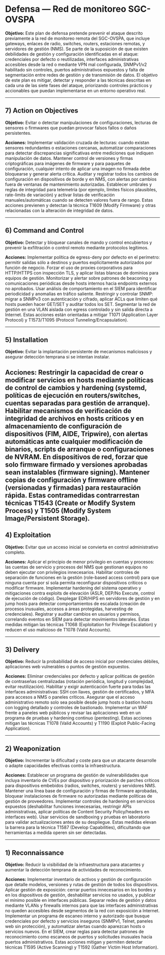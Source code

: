 # Defensa — Red de monitoreo SGC-OVSPA

**Objetivo:** Este plan de defensa pretende prevenir el ataque descrito previamente a la red de monitoreo remota del SGC-OVSPA, que incluye gateways, enlaces de radio, switches, routers, estaciones remotas, y servidores de gestión (NMS). Se parte de la suposición de que existen debilidades de gestión y configuración identificadas en el ataque: credenciales por defecto o reutilizadas, interfaces administrativas accesibles desde la red o mediante VPN mal configurada, SNMPv1/v2 habilitado sin controles, puertos administrativos expuestos y falta de segmentación entre redes de gestión y de transmisión de datos. El objetivo de este plan es mitigar, detectar y responder a las técnicas descritas en cada una de las siete fases del ataque, priorizando controles prácticos y accionables que puedan implementarse en un entorno operativo real.

---

## 7) Action on Objectives

**Objetivo:** Evitar o detectar manipulaciones de configuraciones, lecturas de sensores o firmwares que puedan provocar falsos fallos o daños persistentes.

**Acciones:** Implementar validación cruzada de lecturas: cuando existan sensores redundantes o estaciones cercanas, automatizar comparaciones para detectar discrepancias significativas entre mediciones que indiquen manipulación de datos. Mantener control de versiones y firmas criptográficas para imágenes de firmware y para paquetes de configuración, cualquier intento de aplicar una imagen no firmada debe bloquearse y generar alerta crítica. Auditar y registrar todos los cambios de configuración en dispositivos de borde y en NMS, con alertas por cambios fuera de ventanas de mantenimiento autorizadas. Establecer umbrales y reglas de integridad para telemetría (por ejemplo, límites físicos plausibles, rate-limits de variación) y activar listas de verificación manuales/automáticas cuando se detecten valores fuera de rango. Estas acciones previenen y detectan la técnica T1609 (Modify Firmware) y otras relacionadas con la alteración de integridad de datos.

---

## 6) Command and Control

**Objetivo:** Detectar y bloquear canales de mando y control encubiertos y prevenir la exfiltración o control remoto mediante protocolos legítimos.

**Acciones:** Implementar política de egress-deny por defecto en el perímetro: permitir salidas sólo a destinos y puertos explícitamente autorizados por función de negocio. Forzar el uso de proxies corporativos para HTTP/HTTPS con inspección TLS, y aplicar listas blancas de dominios para equipos de gestión. Monitorizar y alertar sobre patrones de beaconing y comunicaciones periódicas desde hosts internos hacia endpoints externos no aprobados. Usar análisis de comportamiento en el SIEM para identificar periodicidad y anomalías en tráfico saliente. Restringir y controlar SNMP: migrar a SNMPv3 con autenticación y cifrado, aplicar ACLs que limiten qué hosts pueden hacer GET/SET y auditar todos los SET. Segmentar la red de gestión en una VLAN aislada con egress controlado y sin salida directa a Internet. Estas acciones están orientadas a mitigar T1071 (Application Layer Protocol) y T1573/T1095 (Protocol Tunneling/Encapsulation).

---

## 5) Installation 

**Objetivo:** Evitar la implantación persistente de mecanismos maliciosos y asegurar detección temprana si se intentan instalar.

**Acciones:** Restringir la capacidad de crear o modificar servicios en hosts mediante políticas de control de cambios y hardening (systemd, políticas de ejecución en routers/switches, cuentas separadas para gestión de arranque). Habilitar mecanismos de verificación de integridad de archivos en hosts críticos y en almacenamiento de configuración de dispositivos (FIM, AIDE, Tripwire), con alertas automáticas ante cualquier modificación de binarios, scripts de arranque o configuraciones de NVRAM. En dispositivos de red, forzar que solo firmware firmado y versiones aprobadas sean instalables (firmware signing). Mantener copias de configuración y firmware offline (versionadas y firmadas) para restauración rápida. Estas contramedidas contrarrestan técnicas T1543 (Create or Modify System Process) y T1505 (Modify System Image/Persistent Storage).
---

## 4) Exploitation 

**Objetivo:** Evitar que un acceso inicial se convierta en control administrativo completo.

**Acciones:** Aplicar el principio de menor privilegio en cuentas y procesos: las cuentas de servicio y procesos del NMS que gestionan equipos no deben ejecutar con privilegios innecesarios. Habilitar controles de separación de funciones en la gestión (role-based access control) para que ninguna cuenta por sí sola permita reconfigurar dispositivos críticos o modificar firmware. Implementar hardening del sistema operativo y mitigaciones contra exploits de elevación (ASLR, DEP/No Execute, control de ejecución de código). Desplegar EDR/HIPS en servidores de gestión y en jump hosts para detectar comportamientos de escalada (creación de procesos inusuales, accesos a áreas protegidas, harvesting de credenciales). Registrar y auditar cambios en usuarios y permisos, correlando eventos en SIEM para detectar movimientos laterales. Estas medidas mitigan las técnicas T1068 (Exploitation for Privilege Escalation) y reducen el uso malicioso de T1078 (Valid Accounts).

---

## 3) Delivery 

**Objetivo:** Reducir la probabilidad de acceso inicial por credenciales débiles, aplicaciones web vulnerables o puntos de gestión expuestos.

**Acciones:** Eliminar credenciales por defecto y aplicar políticas de gestión de contraseñas centralizadas (rotación periódica, longitud y complejidad, evitar reutilización). Habilitar y exigir autenticación fuerte para todas las interfaces administrativas: SSH con llaves, gestión de certificados, y MFA para accesos a NMS o paneles críticos. Asegurar que el acceso administrativo remoto solo sea posible desde jump hosts o bastion hosts con logging detallado y controles de bastionado. Implementar un WAF frente a paneles web públicos y revisar las aplicaciones web en un programa de pruebas y hardening continuo (pentesting). Estas acciones mitigan las técnicas T1078 (Valid Accounts) y T1190 (Exploit Public-Facing Application).


---

## 2) Weaponization 

**Objetivo:** Incrementar la dificultad y coste para que un atacante desarrolle o adapte capacidades efectivas contra la infraestructura.

**Acciones:** Establecer un programa de gestión de vulnerabilidades que incluya inventario de CVEs por dispositivo y priorización de parches críticos para dispositivos embebidos (radios, switches, routers) y servidores NMS. Mantener una línea base de configuración y firmas de firmware aprobadas, bloquear instalaciones de firmware no autorizadas mediante políticas de gestión de proveedores. Implementar controles de hardening en servicios expuestos (deshabilitar funciones innecesarias, restringir APIs administrativas, aplicar políticas de Content Security Policy/headers en interfaces web). Usar servicios de sandboxing y pruebas en laboratorio para validar actualizaciones antes de su despliegue. Estas medidas elevan la barrera para la técnica T1587 (Develop Capabilities), dificultando que herramientas a medida operen sin ser detectadas.

---

## 1) Reconnaissance 

**Objetivo:** Reducir la visibilidad de la infraestructura para atacantes y aumentar la detección temprana de actividades de reconocimiento.

**Acciones:** Implementar inventario de activos y gestión de configuración que detalle modelos, versiones y rutas de gestión de todos los dispositivos. Aplicar gestión de exposición: cerrar puertos innecesarios en los bordes y en los dispositivos de gestión, deshabilitar servicios no usados, y publicar el mínimo posible en interfaces públicas. Separar redes de gestión y datos mediante VLANs y firewalls internos para que las interfaces administrativas no queden accesibles desde segmentos de la red con exposición a Internet. Implementar un programa de escaneo interno y autorizado que busque credenciales por defecto y servicios inseguros (SNMPv1, Telnet, paneles web sin protección), y automatizar alertas cuando aparezcan hosts o servicios nuevos. En el SIEM, crear reglas para detectar patrones de reconocimiento como escaneos de puertos y solicitudes inusuales hacia puertos administrativos. Estas acciones mitigan y permiten detectar técnicas T1595 (Active Scanning) y T1592 (Gather Victim Host Information).
